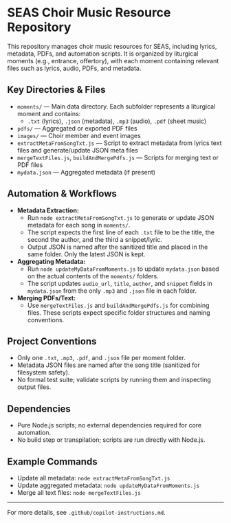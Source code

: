 # SEAS Choir Music Resource Repository

This repository manages choir music resources for SEAS, including lyrics, metadata, PDFs, and automation scripts. It is organized by liturgical moments (e.g., entrance, offertory), with each moment containing relevant files such as lyrics, audio, PDFs, and metadata.

## Key Directories & Files
- `moments/` — Main data directory. Each subfolder represents a liturgical moment and contains:
  - `.txt` (lyrics), `.json` (metadata), `.mp3` (audio), `.pdf` (sheet music)
- `pdfs/` — Aggregated or exported PDF files
- `images/` — Choir member and event images
- `extractMetaFromSongTxt.js` — Script to extract metadata from lyrics text files and generate/update JSON meta files
- `mergeTextFiles.js`, `buildAndMergePdfs.js` — Scripts for merging text or PDF files
- `mydata.json` — Aggregated metadata (if present)

## Automation & Workflows
- **Metadata Extraction:**
  - Run `node extractMetaFromSongTxt.js` to generate or update JSON metadata for each song in `moments/`.
  - The script expects the first line of each `.txt` file to be the title, the second the author, and the third a snippet/lyric.
  - Output JSON is named after the sanitized title and placed in the same folder. Only the latest JSON is kept.
- **Aggregating Metadata:**
  - Run `node updateMyDataFromMoments.js` to update `mydata.json` based on the actual contents of the `moments/` folders.
  - The script updates `audio_url`, `title`, `author`, and `snippet` fields in `mydata.json` from the only `.mp3` and `.json` file in each folder.
- **Merging PDFs/Text:**
  - Use `mergeTextFiles.js` and `buildAndMergePdfs.js` for combining files. These scripts expect specific folder structures and naming conventions.

## Project Conventions
- Only one `.txt`, `.mp3`, `.pdf`, and `.json` file per moment folder.
- Metadata JSON files are named after the song title (sanitized for filesystem safety).
- No formal test suite; validate scripts by running them and inspecting output files.

## Dependencies
- Pure Node.js scripts; no external dependencies required for core automation.
- No build step or transpilation; scripts are run directly with Node.js.

## Example Commands
- Update all metadata: `node extractMetaFromSongTxt.js`
- Update aggregated metadata: `node updateMyDataFromMoments.js`
- Merge all text files: `node mergeTextFiles.js`

---
For more details, see `.github/copilot-instructions.md`.
